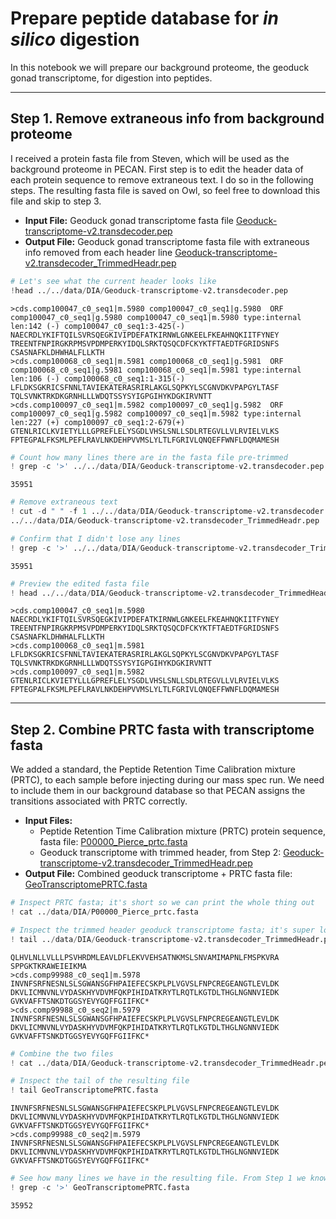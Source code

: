
# Prepare peptide database for _in silico_ digestion

In this notebook we will prepare our background proteome, the geoduck gonad transcriptome, for digestion into peptides.

----

## Step 1. Remove extraneous info from background proteome 

I received a protein fasta file from Steven, which will be used as the background proteome in PECAN.  First step is to edit the header data of each protein sequence to remove extraneous text. I do so in the following steps.  The resulting fasta file is saved on Owl, so feel free to download this file and skip to step 3. 

* **Input File:** Geoduck gonad transcriptome fasta file [Geoduck-transcriptome-v2.transdecoder.pep](https://raw.githubusercontent.com/sr320/paper-pano-go/52c6b18b5b09e5c3a49250cf47ad4ddc8e9dc004/data-results/Geoduck-transcriptome-v2.transdecoder.pep)
* **Output File:** Geoduck gonad transcriptome fasta file with extraneous info removed from each header line [Geoduck-transcriptome-v2.transdecoder_TrimmedHeadr.pep](http://owl.fish.washington.edu/generosa/Generosa_DNR/Geoduck-transcriptome-v2.transdecoder_TrimmedHeadr.pep)


```python
# Let's see what the current header looks like
!head ../../data/DIA/Geoduck-transcriptome-v2.transdecoder.pep
```

    >cds.comp100047_c0_seq1|m.5980 comp100047_c0_seq1|g.5980  ORF comp100047_c0_seq1|g.5980 comp100047_c0_seq1|m.5980 type:internal len:142 (-) comp100047_c0_seq1:3-425(-)
    NAECRDLYKIFTQILSVRSQEGKIVIPDEFATKIRNWLGNKEELFKEAHNQKIITFYNEY
    TREENTFNPIRGKRPMSVPDMPERKYIDQLSRKTQSQCDFCKYKTFTAEDTFGRIDSNFS
    CSASNAFKLDHWHALFLLKTH
    >cds.comp100068_c0_seq1|m.5981 comp100068_c0_seq1|g.5981  ORF comp100068_c0_seq1|g.5981 comp100068_c0_seq1|m.5981 type:internal len:106 (-) comp100068_c0_seq1:1-315(-)
    LFLDKSGKRICSFNNLTAVIEKATERASRIRLAKGLSQPKYLSCGNVDKVPAPGYLTASF
    TQLSVNKTRKDKGRNHLLLWDQTSSYSYIGPGIHYKDGKIRVNTT
    >cds.comp100097_c0_seq1|m.5982 comp100097_c0_seq1|g.5982  ORF comp100097_c0_seq1|g.5982 comp100097_c0_seq1|m.5982 type:internal len:227 (+) comp100097_c0_seq1:2-679(+)
    GTENLRICLKVIETYLLLGPREFLELYSGDLVHSLSNLLSDLRTEGVLLVLRVIELVLKS
    FPTEGPALFKSMLPEFLRAVLNKDEHPVVMSLYLTLFGRIVLQNQEFFWNFLDQMAMESH



```python
# Count how many lines there are in the fasta file pre-trimmed
! grep -c '>' ../../data/DIA/Geoduck-transcriptome-v2.transdecoder.pep
```

    35951



```python
# Remove extraneous text 
! cut -d " " -f 1 ../../data/DIA/Geoduck-transcriptome-v2.transdecoder.pep > \
../../data/DIA/Geoduck-transcriptome-v2.transdecoder_TrimmedHeadr.pep
```


```python
# Confirm that I didn't lose any lines 
! grep -c '>' ../../data/DIA/Geoduck-transcriptome-v2.transdecoder_TrimmedHeadr.pep
```

    35951



```python
# Preview the edited fasta file 
! head ../../data/DIA/Geoduck-transcriptome-v2.transdecoder_TrimmedHeadr.pep
```

    >cds.comp100047_c0_seq1|m.5980
    NAECRDLYKIFTQILSVRSQEGKIVIPDEFATKIRNWLGNKEELFKEAHNQKIITFYNEY
    TREENTFNPIRGKRPMSVPDMPERKYIDQLSRKTQSQCDFCKYKTFTAEDTFGRIDSNFS
    CSASNAFKLDHWHALFLLKTH
    >cds.comp100068_c0_seq1|m.5981
    LFLDKSGKRICSFNNLTAVIEKATERASRIRLAKGLSQPKYLSCGNVDKVPAPGYLTASF
    TQLSVNKTRKDKGRNHLLLWDQTSSYSYIGPGIHYKDGKIRVNTT
    >cds.comp100097_c0_seq1|m.5982
    GTENLRICLKVIETYLLLGPREFLELYSGDLVHSLSNLLSDLRTEGVLLVLRVIELVLKS
    FPTEGPALFKSMLPEFLRAVLNKDEHPVVMSLYLTLFGRIVLQNQEFFWNFLDQMAMESH


--- 

## Step 2. Combine PRTC fasta with transcriptome fasta

We added a standard, the Peptide Retention Time Calibration mixture (PRTC), to each sample before injecting during our mass spec run.  We need to include them in our background database so that PECAN assigns the transitions associated with PRTC correctly.

* **Input Files:**
  - Peptide Retention Time Calibration mixture (PRTC) protein sequence, fasta file: [P00000_Pierce_prtc.fasta](../../data/DIA/P00000_Pierce_prtc.fasta)
  - Geoduck transcriptome with trimmed header, from Step 2: [Geoduck-transcriptome-v2.transdecoder_TrimmedHeadr.pep](http://owl.fish.washington.edu/generosa/Generosa_DNR/Geoduck-transcriptome-v2.transdecoder_TrimmedHeadr.pep)  
* **Output File:** Combined geoduck transcriptome + PRTC fasta file: [GeoTranscriptomePRTC.fasta](http://owl.fish.washington.edu/generosa/Generosa_DNR/GeoTranscriptomePRTC.fasta)


```python
# Inspect PRTC fasta; it's short so we can print the whole thing out
! cat ../data/DIA/P00000_Pierce_prtc.fasta
```

    
    
    



```python
# Inspect the trimmed header geoduck transcriptome fasta; it's super long so let's just look at the tail, since we'll be adding the PRTC sequence to the end of this file
! tail ../data/DIA/Geoduck-transcriptome-v2.transdecoder_TrimmedHeadr.pep
```

    QLHVLNLLVLLLPSVHRDMLEAVLDFLEKVVEHSATNKMSLSNVAMIMAPNLFMSPKVRA
    SPPGKTKRAWEIEIKMA
    >cds.comp99988_c0_seq1|m.5978
    INVNFSRFNESNLSLSGWANSGFHPAIEFECSKPLPLVGVSLFNPCREGEANGTLEVLDK
    DKVLICMNVNLVYDASKHYVDVMFQKPIHIDATKRYTLRQTLKGTDLTHGLNGNNVIEDK
    GVKVAFFTSNKDTGGSYEVYGQFFGIIFKC*
    >cds.comp99988_c0_seq2|m.5979
    INVNFSRFNESNLSLSGWANSGFHPAIEFECSKPLPLVGVSLFNPCREGEANGTLEVLDK
    DKVLICMNVNLVYDASKHYVDVMFQKPIHIDATKRYTLRQTLKGTDLTHGLNGNNVIEDK
    GVKVAFFTSNKDTGGSYEVYGQFFGIIFKC*



```python
# Combine the two files
! cat ../data/DIA/Geoduck-transcriptome-v2.transdecoder_TrimmedHeadr.pep ../data/DIA/P00000_Pierce_prtc.fasta > GeoTranscriptomePRTC.fasta
```


```python
# Inspect the tail of the resulting file
! tail GeoTranscriptomePRTC.fasta
```

    INVNFSRFNESNLSLSGWANSGFHPAIEFECSKPLPLVGVSLFNPCREGEANGTLEVLDK
    DKVLICMNVNLVYDASKHYVDVMFQKPIHIDATKRYTLRQTLKGTDLTHGLNGNNVIEDK
    GVKVAFFTSNKDTGGSYEVYGQFFGIIFKC*
    >cds.comp99988_c0_seq2|m.5979
    INVNFSRFNESNLSLSGWANSGFHPAIEFECSKPLPLVGVSLFNPCREGEANGTLEVLDK
    DKVLICMNVNLVYDASKHYVDVMFQKPIHIDATKRYTLRQTLKGTDLTHGLNGNNVIEDK
    GVKVAFFTSNKDTGGSYEVYGQFFGIIFKC*
    
    
    



```python
# See how many lines we have in the resulting file. From Step 1 we know we should have 35951 geoduck + 1 PRTC lines = 35952 lines
! grep -c '>' GeoTranscriptomePRTC.fasta
```

    35952

